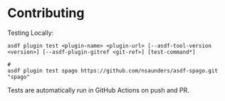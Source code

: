 # Contributing

Testing Locally:

```shell
asdf plugin test <plugin-name> <plugin-url> [--asdf-tool-version <version>] [--asdf-plugin-gitref <git-ref>] [test-command*]

#
asdf plugin test spago https://github.com/nsaunders/asdf-spago.git "spago"
```

Tests are automatically run in GitHub Actions on push and PR.
